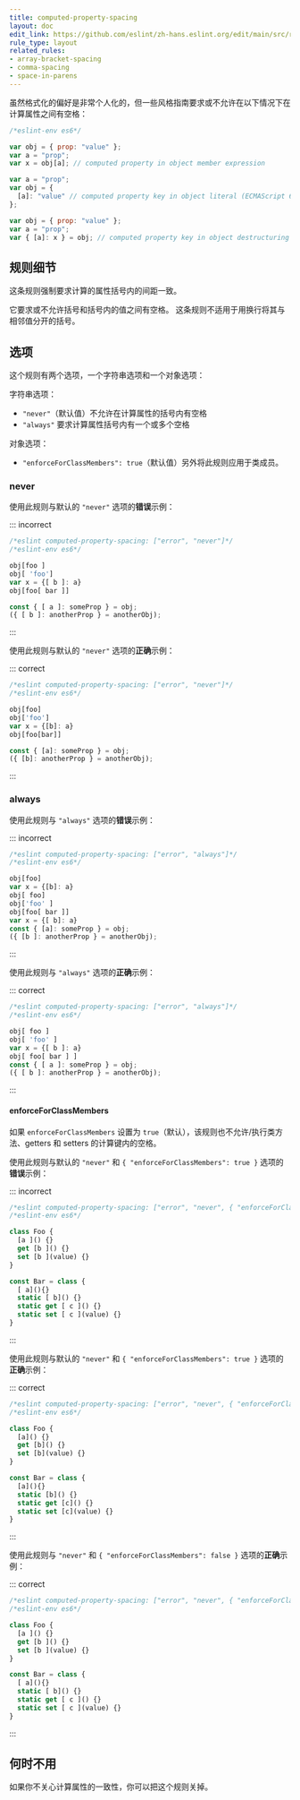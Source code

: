 ```yaml
---
title: computed-property-spacing
layout: doc
edit_link: https://github.com/eslint/zh-hans.eslint.org/edit/main/src/rules/computed-property-spacing.md
rule_type: layout
related_rules:
- array-bracket-spacing
- comma-spacing
- space-in-parens
---
```


虽然格式化的偏好是非常个人化的，但一些风格指南要求或不允许在以下情况下在计算属性之间有空格：

```js
/*eslint-env es6*/

var obj = { prop: "value" };
var a = "prop";
var x = obj[a]; // computed property in object member expression

var a = "prop";
var obj = {
  [a]: "value" // computed property key in object literal (ECMAScript 6)
};

var obj = { prop: "value" };
var a = "prop";
var { [a]: x } = obj; // computed property key in object destructuring pattern (ECMAScript 6)
```

## 规则细节

这条规则强制要求计算的属性括号内的间距一致。

它要求或不允许括号和括号内的值之间有空格。
这条规则不适用于用换行将其与相邻值分开的括号。

## 选项

这个规则有两个选项，一个字符串选项和一个对象选项：

字符串选项：

* `"never"`（默认值）不允许在计算属性的括号内有空格
* `"always"` 要求计算属性括号内有一个或多个空格

对象选项：

* `"enforceForClassMembers": true`（默认值）另外将此规则应用于类成员。

### never

使用此规则与默认的 `"never"` 选项的**错误**示例：

::: incorrect

```js
/*eslint computed-property-spacing: ["error", "never"]*/
/*eslint-env es6*/

obj[foo ]
obj[ 'foo']
var x = {[ b ]: a}
obj[foo[ bar ]]

const { [ a ]: someProp } = obj;
({ [ b ]: anotherProp } = anotherObj);
```

:::

使用此规则与默认的 `"never"` 选项的**正确**示例：

::: correct

```js
/*eslint computed-property-spacing: ["error", "never"]*/
/*eslint-env es6*/

obj[foo]
obj['foo']
var x = {[b]: a}
obj[foo[bar]]

const { [a]: someProp } = obj;
({ [b]: anotherProp } = anotherObj);
```

:::

### always

使用此规则与 `"always"` 选项的**错误**示例：

::: incorrect

```js
/*eslint computed-property-spacing: ["error", "always"]*/
/*eslint-env es6*/

obj[foo]
var x = {[b]: a}
obj[ foo]
obj['foo' ]
obj[foo[ bar ]]
var x = {[ b]: a}
const { [a]: someProp } = obj;
({ [b ]: anotherProp } = anotherObj);
```

:::

使用此规则与 `"always"` 选项的**正确**示例：

::: correct

```js
/*eslint computed-property-spacing: ["error", "always"]*/
/*eslint-env es6*/

obj[ foo ]
obj[ 'foo' ]
var x = {[ b ]: a}
obj[ foo[ bar ] ]
const { [ a ]: someProp } = obj;
({ [ b ]: anotherProp } = anotherObj);
```

:::

#### enforceForClassMembers

如果 `enforceForClassMembers` 设置为 `true`（默认），该规则也不允许/执行类方法、getters 和 setters 的计算键内的空格。

使用此规则与默认的 `"never"` 和 `{ "enforceForClassMembers": true }` 选项的**错误**示例：

::: incorrect

```js
/*eslint computed-property-spacing: ["error", "never", { "enforceForClassMembers": true }]*/
/*eslint-env es6*/

class Foo {
  [a ]() {}
  get [b ]() {}
  set [b ](value) {}
}

const Bar = class {
  [ a](){}
  static [ b]() {}
  static get [ c ]() {}
  static set [ c ](value) {}
}
```

:::

使用此规则与默认的 `"never"` 和 `{ "enforceForClassMembers": true }` 选项的**正确**示例：

::: correct

```js
/*eslint computed-property-spacing: ["error", "never", { "enforceForClassMembers": true }]*/
/*eslint-env es6*/

class Foo {
  [a]() {}
  get [b]() {}
  set [b](value) {}
}

const Bar = class {
  [a](){}
  static [b]() {}
  static get [c]() {}
  static set [c](value) {}
}
```

:::

使用此规则与 `"never"` 和 `{ "enforceForClassMembers": false }` 选项的**正确**示例：

::: correct

```js
/*eslint computed-property-spacing: ["error", "never", { "enforceForClassMembers": false }]*/
/*eslint-env es6*/

class Foo {
  [a ]() {}
  get [b ]() {}
  set [b ](value) {}
}

const Bar = class {
  [ a](){}
  static [ b]() {}
  static get [ c ]() {}
  static set [ c ](value) {}
}
```

:::

## 何时不用

如果你不关心计算属性的一致性，你可以把这个规则关掉。
